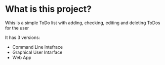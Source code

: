 # What is this project?

Whis is a simple ToDo list with adding, checking, editing and deleting ToDos for the user

It has 3 versions:
- Command Line Intefrace
- Graphical User Intarface
- Web App
